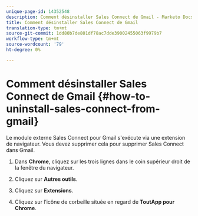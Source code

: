 ```yaml
---
unique-page-id: 14352548
description: Comment désinstaller Sales Connect de Gmail - Marketo Docs - Documentation du produit
title: Comment désinstaller Sales Connect de Gmail
translation-type: tm+mt
source-git-commit: 1dd80b7de801df78ac7dde39002455063f9979b7
workflow-type: tm+mt
source-wordcount: '79'
ht-degree: 0%

---
```



# Comment désinstaller Sales Connect de Gmail {#how-to-uninstall-sales-connect-from-gmail}

Le module externe Sales Connect pour Gmail s&#39;exécute via une extension de navigateur. Vous devez supprimer cela pour supprimer Sales Connect dans Gmail.

1. Dans **Chrome**, cliquez sur les trois lignes dans le coin supérieur droit de la fenêtre du navigateur.

1. Cliquez sur **Autres outils**.

1. Cliquez sur **Extensions**.

1. Cliquez sur l’icône de corbeille située en regard de **ToutApp pour Chrome**.

